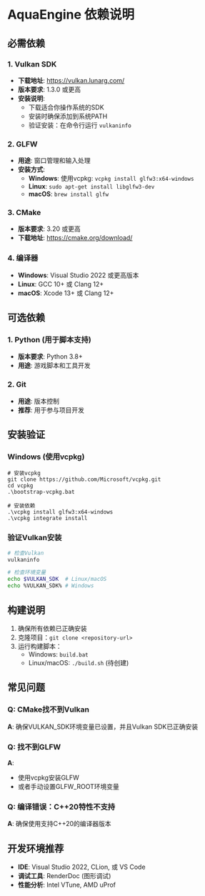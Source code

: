 # AquaEngine 依赖说明

## 必需依赖

### 1. Vulkan SDK
- **下载地址**: https://vulkan.lunarg.com/
- **版本要求**: 1.3.0 或更高
- **安装说明**: 
  - 下载适合你操作系统的SDK
  - 安装时确保添加到系统PATH
  - 验证安装：在命令行运行 `vulkaninfo`

### 2. GLFW
- **用途**: 窗口管理和输入处理
- **安装方式**: 
  - **Windows**: 使用vcpkg: `vcpkg install glfw3:x64-windows`
  - **Linux**: `sudo apt-get install libglfw3-dev`
  - **macOS**: `brew install glfw`

### 3. CMake
- **版本要求**: 3.20 或更高
- **下载地址**: https://cmake.org/download/

### 4. 编译器
- **Windows**: Visual Studio 2022 或更高版本
- **Linux**: GCC 10+ 或 Clang 12+
- **macOS**: Xcode 13+ 或 Clang 12+

## 可选依赖

### 1. Python (用于脚本支持)
- **版本要求**: Python 3.8+
- **用途**: 游戏脚本和工具开发

### 2. Git
- **用途**: 版本控制
- **推荐**: 用于参与项目开发

## 安装验证

### Windows (使用vcpkg)
```batch
# 安装vcpkg
git clone https://github.com/Microsoft/vcpkg.git
cd vcpkg
.\bootstrap-vcpkg.bat

# 安装依赖
.\vcpkg install glfw3:x64-windows
.\vcpkg integrate install
```

### 验证Vulkan安装
```bash
# 检查Vulkan
vulkaninfo

# 检查环境变量
echo $VULKAN_SDK  # Linux/macOS
echo %VULKAN_SDK% # Windows
```

## 构建说明

1. 确保所有依赖已正确安装
2. 克隆项目：`git clone <repository-url>`
3. 运行构建脚本：
   - Windows: `build.bat`
   - Linux/macOS: `./build.sh` (待创建)

## 常见问题

### Q: CMake找不到Vulkan
**A**: 确保VULKAN_SDK环境变量已设置，并且Vulkan SDK已正确安装

### Q: 找不到GLFW
**A**: 
- 使用vcpkg安装GLFW
- 或者手动设置GLFW_ROOT环境变量

### Q: 编译错误：C++20特性不支持
**A**: 确保使用支持C++20的编译器版本

## 开发环境推荐

- **IDE**: Visual Studio 2022, CLion, 或 VS Code
- **调试工具**: RenderDoc (图形调试)
- **性能分析**: Intel VTune, AMD uProf